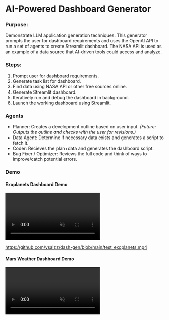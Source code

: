 # AI-Powered Dashboard Generator

### Purpose: 

Demonstrate LLM application generation techniques. This generator prompts the user for dashboard requirements and uses the OpenAI API to run a set of agents to create Streamlit dashboard. The NASA API is used as an example of a data source that AI-driven tools could access and analyze.

### Steps:

1. Prompt user for dashboard requirements.
2. Generate task list for dashboard.
3. Find data using NASA API or other free sources online.
4. Generate Streamlit dashboard.
5. Iteratively run and debug the dashboard in background.
6. Launch the working dashboard using Streamlit.

### Agents

- Planner: Creates a development outline based on user input. *(Future: Outputs the outline and checks with the user for revisions.)*
- Data Agent: Determine if necessary data exists and generates a script to fetch it.
- Coder: Recieves the plan+data and generates the dashboard script.
- Bug Fixer / Optimizer: Reviews the full code and think of ways to improve/catch potential errors.

### Demo

#### Exoplanets Dashboard Demo

<video src="test_exoplanets.mp4" muted playsinline controls></video>

https://github.com/vsaizz/dash-gen/blob/main/test_exoplanets.mp4

#### Mars Weather Dashboard Demo

<video src="test_mars_weather.mp4" muted playsinline controls></video>

